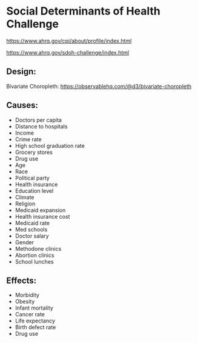 # Social Determinants of Health Challenge

https://www.ahrq.gov/cpi/about/profile/index.html 

https://www.ahrq.gov/sdoh-challenge/index.html


## Design:
Bivariate Choropleth: https://observablehq.com/@d3/bivariate-choropleth 


## Causes:
* Doctors per capita
* Distance to hospitals
* Income
* Crime rate
* High school graduation rate
* Grocery stores
* Drug use
* Age
* Race
* Political party
* Health insurance
* Education level
* Climate
* Religion
* Medicaid expansion
* Health insurance cost
* Medicaid rate
* Med schools
* Doctor salary
* Gender
* Methodone clinics
* Abortion clinics
* School lunches

## Effects:
* Morbidity
* Obesity
* Infant mortality
* Cancer rate
* Life expectancy
* Birth defect rate
* Drug use
